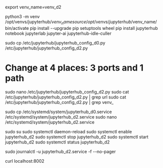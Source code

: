 export venv_name=venv_d2

python3 -m venv /opt/venvs/jupyterhub/$venv_name
source /opt/venvs/jupyterhub/$venv_name/bin/activate
pip install --upgrade pip setuptools wheel
pip install jupyterhub notebook jupyterlab jupyter-ai jupyterhub-idle-culler


sudo cp /etc/jupyterhub/jupyterhub_config_d0.py /etc/jupyterhub/jupyterhub_config_d2.py
# Change at 4 places: 3 ports and 1 path
sudo nano /etc/jupyterhub/jupyterhub_config_d2.py
sudo cat /etc/jupyterhub/jupyterhub_config_d2.py | grep url
sudo cat /etc/jupyterhub/jupyterhub_config_d2.py | grep venv_


sudo cp /etc/systemd/system/jupyterhub_d0.service /etc/systemd/system/jupyterhub_d2.service
sudo nano /etc/systemd/system/jupyterhub_d2.service


sudo su
sudo systemctl daemon-reload
sudo systemctl enable jupyterhub_d2
sudo systemctl stop jupyterhub_d2
sudo systemctl start jupyterhub_d2
sudo systemctl status jupyterhub_d2

sudo journalctl -u jupyterhub_d2.service -f --no-pager

curl localhost:8002

